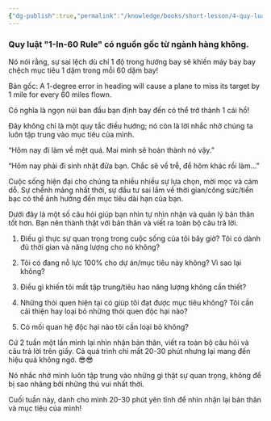 ```yaml
---
{"dg-publish":true,"permalink":"/knowledge/books/short-lesson/4-quy-luat-1-in-60-rule/","pinned":"false"}
---
```



### Quy luật "1-In-60 Rule" có nguồn gốc từ ngành hàng không.

Nó nói rằng, sự sai lệch dù chỉ 1 độ trong hướng bay sẽ khiến máy bay bay chệch mục tiêu 1 dặm trong mỗi 60 dặm bay!

Bản gốc: A 1-degree error in heading will cause a plane to miss its target by 1 mile for every 60 miles flown.

Có nghĩa là ngọn núi ban đầu bạn định bay đến có thể trở thành 1 cái hồ!

Đây không chỉ là một quy tắc điều hướng; nó còn là lời nhắc nhở chúng ta luôn tập trung vào mục tiêu của mình.

“Hôm nay đi làm về mệt quá. Mai mình sẽ hoàn thành nó vậy.”

“Hôm nay phải đi sinh nhật đứa bạn. Chắc sẽ về trễ, để hôm khác rồi làm...”

Cuộc sống hiện đại cho chúng ta nhiều nhiều sự lựa chọn, mời mọc và cám dỗ. Sự chểnh mảng nhất thời, sự đầu tư sai lầm về thời gian/công sức/tiền bạc có thể ảnh hưởng đến mục tiêu dài hạn của bạn.

Dưới đây là một số câu hỏi giúp bạn nhìn tự nhìn nhận và quản lý bản thân tốt hơn. Bạn nên thành thật với bản thân và viết ra toàn bộ câu trả lời.

1. Điều gì thực sự quan trọng trong cuộc sống của tôi bây giờ? Tôi có dành đủ thời gian và năng lượng cho nó không?

2. Tôi có đang nỗ lực 100% cho dự án/mục tiêu này không? Vì sao lại không?

3. Điều gì khiến tôi mất tập trung/tiêu hao năng lượng không cần thiết?

4. Những thói quen hiện tại có giúp tôi đạt được mục tiêu không? Tôi cần cải thiện hay loại bỏ những thói quen độc hại nào?

5. Có mối quan hệ độc hại nào tôi cần loại bỏ không?

Cứ 2 tuần một lần mình lại nhìn nhận bản thân, viết ra toàn bộ câu hỏi và câu trả lời trên giấy. Cả quá trình chỉ mất 20-30 phút nhưng lại mang đến hiệu quả không ngờ. 😎😎

Nó nhắc nhở mình luôn tập trung vào những gì thật sự quan trọng, không để bị sao nhãng bởi những thú vui nhất thời.

Cuối tuần này, dành cho mình 20-30 phút yên tĩnh để nhìn nhận lại bản thân và mục tiêu của mình!

